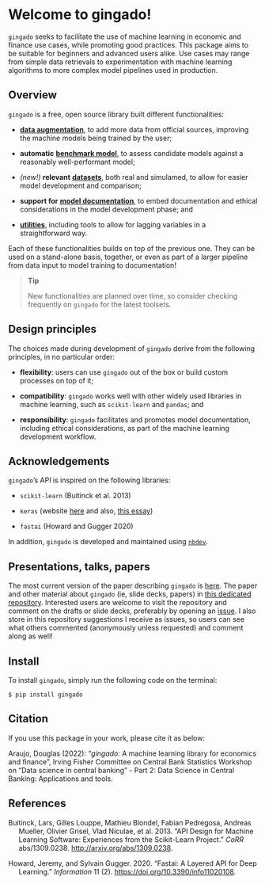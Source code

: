Welcome to gingado!
================

<!-- WARNING: THIS FILE WAS AUTOGENERATED! DO NOT EDIT! -->

`gingado` seeks to facilitate the use of machine learning in economic
and finance use cases, while promoting good practices. This package aims
to be suitable for beginners and advanced users alike. Use cases may
range from simple data retrievals to experimentation with machine
learning algorithms to more complex model pipelines used in production.

## Overview

`gingado` is a free, open source library built different
functionalities:

- [**data augmentation**](augmentation.html), to add more data from
  official sources, improving the machine models being trained by the
  user;

- **automatic** [**benchmark model**](benchmark.html), to assess
  candidate models against a reasonably well-performant model;

- *(new!)* **relevant** [**datasets**](datasets.html), both real and
  simulamed, to allow for easier model development and comparison;

- **support for** [**model documentation**](documentation.html), to
  embed documentation and ethical considerations in the model
  development phase; and

- [**utilities**](utils.html), including tools to allow for lagging
  variables in a straightforward way.

Each of these functionalities builds on top of the previous one. They
can be used on a stand-alone basis, together, or even as part of a
larger pipeline from data input to model training to documentation!

<div>

> **Tip**
>
> New functionalities are planned over time, so consider checking
> frequently on `gingado` for the latest toolsets.

</div>

## Design principles

The choices made during development of `gingado` derive from the
following principles, in no particular order:

- **flexibility**: users can use `gingado` out of the box or build
  custom processes on top of it;

- **compatibility**: `gingado` works well with other widely used
  libraries in machine learning, such as `scikit-learn` and `pandas`;
  and

- **responsibility**: `gingado` facilitates and promotes model
  documentation, including ethical considerations, as part of the
  machine learning development workflow.

## Acknowledgements

`gingado`’s API is inspired on the following libraries:

- `scikit-learn` (Buitinck et al. 2013)

- `keras` (website [here](https://keras.io/about/) and also, [this
  essay](https://medium.com/s/story/notes-to-myself-on-software-engineering-c890f16f4e4d))

- `fastai` (Howard and Gugger 2020)

In addition, `gingado` is developed and maintained using
[`nbdev`](https://nbdev.fast.ai).

## Presentations, talks, papers

The most current version of the paper describing `gingado` is
[here](https://github.com/dkgaraujo/gingado_comms/blob/main/gingado.pdf).
The paper and other material about `gingado` (ie, slide decks, papers)
in [this dedicated
repository](https://github.com/dkgaraujo/gingado_comms). Interested
users are welcome to visit the repository and comment on the drafts or
slide decks, preferably by opening an
[issue](https://github.com/dkgaraujo/gingado_comms/issues). I also store
in this repository suggestions I receive as issues, so users can see
what others commented (anonymously unless requested) and comment along
as well!

## Install

To install `gingado`, simply run the following code on the terminal:

`$ pip install gingado`

## Citation

If you use this package in your work, please cite it as below:

Araujo, Douglas (2022): “*gingado*: A machine learning library for
economics and finance”, Irving Fisher Committee on Central Bank
Statistics Workshop on “Data science in central banking” - Part 2: Data
Science in Central Banking: Applications and tools.

## References

<div id="refs" class="references csl-bib-body hanging-indent">

<div id="ref-sklearnAPI" class="csl-entry">

Buitinck, Lars, Gilles Louppe, Mathieu Blondel, Fabian Pedregosa,
Andreas Mueller, Olivier Grisel, Vlad Niculae, et al. 2013. “API Design
for Machine Learning Software: Experiences from the Scikit-Learn
Project.” *CoRR* abs/1309.0238. <http://arxiv.org/abs/1309.0238>.

</div>

<div id="ref-fastaiAPI" class="csl-entry">

Howard, Jeremy, and Sylvain Gugger. 2020. “Fastai: A Layered API for
Deep Learning.” *Information* 11 (2).
<https://doi.org/10.3390/info11020108>.

</div>

</div>
